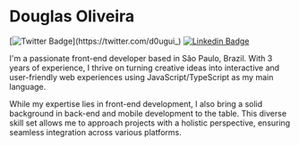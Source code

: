 # Douglas Oliveira

[![Twitter Badge](https://img.shields.io/badge/-@d0ugui_-0093E9?style=flat-square&labelColor=0093E9&logo=twitter&logoColor=white&link=https://twitter.com/d0ugui_)](https://twitter.com/d0ugui_) 
[![Linkedin Badge](https://img.shields.io/badge/-Douglas%20Oliveira-0093E9?style=flat-square&logo=Linkedin&logoColor=white&link=https://www.linkedin.com/in/d0ugui/)](https://www.linkedin.com/in/d0ugui/) 

I'm a passionate front-end developer based in São Paulo, Brazil. With 3 years of experience, I thrive on turning creative ideas into interactive and user-friendly web experiences using JavaScript/TypeScript as my main language. 

While my expertise lies in front-end development, I also bring a solid background in back-end and mobile development to the table. This diverse skill set allows me to approach projects with a holistic perspective, ensuring seamless integration across various platforms.

